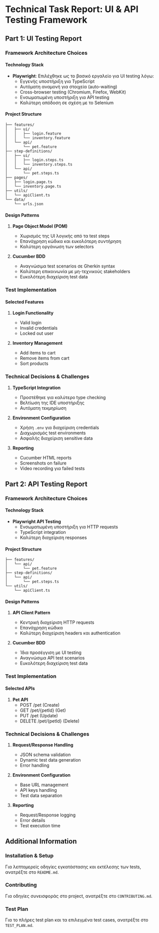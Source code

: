 # Technical Task Report: UI & API Testing Framework

## Part 1: UI Testing Report

### Framework Architecture Choices

#### Technology Stack
- **Playwright**: Επιλέχθηκε ως το βασικό εργαλείο για UI testing λόγω:
  - Εγγενής υποστήριξη για TypeScript
  - Αυτόματη αναμονή για στοιχεία (auto-waiting)
  - Cross-browser testing (Chromium, Firefox, WebKit)
  - Ενσωματωμένη υποστήριξη για API testing
  - Καλύτερη απόδοση σε σχέση με το Selenium

#### Project Structure
```
├── features/
│   ├── ui/
│   │   ├── login.feature
│   │   └── inventory.feature
│   └── api/
│       └── pet.feature
├── step-definitions/
│   ├── ui/
│   │   ├── login.steps.ts
│   │   └── inventory.steps.ts
│   └── api/
│       └── pet.steps.ts
├── pages/
│   ├── login.page.ts
│   └── inventory.page.ts
├── utils/
│   └── apiClient.ts
└── data/
    └── urls.json
```

#### Design Patterns
1. **Page Object Model (POM)**
   - Χωρισμός της UI λογικής από τα test steps
   - Επανάχρηση κώδικα και ευκολότερη συντήρηση
   - Καλύτερη οργάνωση των selectors

2. **Cucumber BDD**
   - Αναγνώσιμα test scenarios σε Gherkin syntax
   - Καλύτερη επικοινωνία με μη-τεχνικούς stakeholders
   - Ευκολότερη διαχείριση test data

### Test Implementation

#### Selected Features
1. **Login Functionality**
   - Valid login
   - Invalid credentials
   - Locked out user

2. **Inventory Management**
   - Add items to cart
   - Remove items from cart
   - Sort products

### Technical Decisions & Challenges

1. **TypeScript Integration**
   - Προστέθηκε για καλύτερο type checking
   - Βελτίωση της IDE υποστήριξης
   - Αυτόματη τεκμηρίωση

2. **Environment Configuration**
   - Χρήση `.env` για διαχείριση credentials
   - Διαχωρισμός test environments
   - Ασφαλής διαχείριση sensitive data

3. **Reporting**
   - Cucumber HTML reports
   - Screenshots on failure
   - Video recording για failed tests

## Part 2: API Testing Report

### Framework Architecture Choices

#### Technology Stack
- **Playwright API Testing**
  - Ενσωματωμένη υποστήριξη για HTTP requests
  - TypeScript integration
  - Καλύτερη διαχείριση responses

#### Project Structure
```
├── features/
│   └── api/
│       └── pet.feature
├── step-definitions/
│   └── api/
│       └── pet.steps.ts
└── utils/
    └── apiClient.ts
```

#### Design Patterns
1. **API Client Pattern**
   - Κεντρική διαχείριση HTTP requests
   - Επανάχρηση κώδικα
   - Καλύτερη διαχείριση headers και authentication

2. **Cucumber BDD**
   - Ίδια προσέγγιση με UI testing
   - Αναγνώσιμα API test scenarios
   - Ευκολότερη διαχείριση test data

### Test Implementation

#### Selected APIs
1. **Pet API**
   - POST /pet (Create)
   - GET /pet/{petId} (Get)
   - PUT /pet (Update)
   - DELETE /pet/{petId} (Delete)

### Technical Decisions & Challenges

1. **Request/Response Handling**
   - JSON schema validation
   - Dynamic test data generation
   - Error handling

2. **Environment Configuration**
   - Base URL management
   - API keys handling
   - Test data separation

3. **Reporting**
   - Request/Response logging
   - Error details
   - Test execution time

## Additional Information

### Installation & Setup
Για λεπτομερείς οδηγίες εγκατάστασης και εκτέλεσης των tests, ανατρέξτε στο `README.md`.

### Contributing
Για οδηγίες συνεισφοράς στο project, ανατρέξτε στο `CONTRIBUTING.md`.

### Test Plan
Για το πλήρες test plan και τα επιλεγμένα test cases, ανατρέξτε στο `TEST_PLAN.md`.

